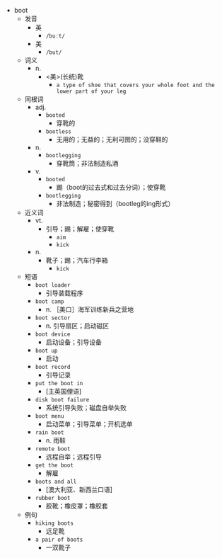 - boot
  - 发音
    - 英
      - `/buːt/`
    - 美
      - `/but/`
  - 词义
    - n.
      - <美>(长统)靴
        - `a type of shoe that covers your whole foot and the lower part of your leg`
  - 同根词
    - adj.
      - `booted`
        - 穿靴的
      - `bootless`
        - 无用的；无益的；无利可图的；没穿鞋的
    - n.
      - `bootlegging`
        - 穿靴筒；非法制造私酒
    - v.
      - `booted`
        - 踢（boot的过去式和过去分词）；使穿靴
      - `bootlegging`
        - 非法制造；秘密得到（bootleg的ing形式）
  - 近义词
    - vt.
      - 引导；踢；解雇；使穿靴
        - `aim`
        - `kick`
    - n.
      - 靴子；踢；汽车行李箱
        - `kick`
  - 短语
    - `boot loader`
      - 引导装载程序 
    - `boot camp`
      - n. ［美口］海军训练新兵之营地 
    - `boot sector`
      - n. 引导扇区；启动磁区 
    - `boot device`
      - 启动设备；引导设备 
    - `boot up`
      - 启动 
    - `boot record`
      - 引导记录 
    - `put the boot in`
      - [主英国俚语] 
    - `disk boot failure`
      - 系统引导失败；磁盘自举失败 
    - `boot menu`
      - 启动菜单；引导菜单；开机选单 
    - `rain boot`
      - n. 雨鞋 
    - `remote boot`
      - 远程自举；远程引导 
    - `get the boot`
      - 解雇 
    - `boots and all`
      - [澳大利亚、新西兰口语] 
    - `rubber boot`
      - 胶靴；橡皮罩；橡胶套 
  - 例句
    - `hiking boots`
      - 远足靴
    - `a pair of boots`
      - 一双靴子


